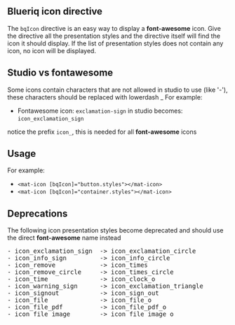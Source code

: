 ## Blueriq icon directive
The `bqIcon` directive is an easy way to display a **font-awesome** icon.
Give the directive all the presentation styles and the directive itself will find the icon it should display.
If the list of presentation styles does not contain any icon, no icon will be displayed.


## Studio vs fontawesome
Some icons contain characters that are not allowed in studio to use (like '-'), these characters should be replaced with lowerdash _
For example:

- Fontawesome icon: `exclamation-sign` in studio becomes: `icon_exclamation_sign` 

notice the prefix `icon_`, this is needed for all **font-awesome** icons

## Usage
For example:  
- `<mat-icon [bqIcon]="button.styles"></mat-icon>`  
- `<mat-icon [bqIcon]="container.styles"></mat-icon>`


## Deprecations
The following icon presentation styles become deprecated and should use the direct **font-awesome** name instead
<pre>
- icon_exclamation_sign  -> icon_exclamation_circle
- icon_info_sign         -> icon_info_circle
- icon_remove            -> icon_times
- icon_remove_circle     -> icon_times_circle
- icon_time              -> icon_clock_o
- icon_warning_sign      -> icon_exclamation_triangle
- icon_signout           -> icon_sign_out
- icon_file              -> icon_file_o
- icon_file_pdf          -> icon_file_pdf_o
- icon_file_image        -> icon_file_image_o
</pre>
